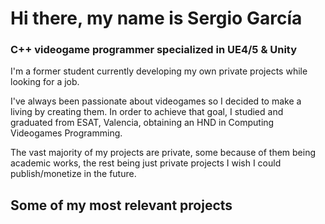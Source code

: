 # Hi there, my name is Sergio García 
### C++ videogame programmer specialized in UE4/5 & Unity
I'm a former student currently developing my own private projects while looking for a job.

I've always been passionate about videogames so I decided to make a living by creating them. In order to achieve that goal, I studied and graduated from ESAT, Valencia, obtaining an HND in Computing Videogames Programming.

The vast majority of my projects are private, some because of them being academic works, the rest being just private projects I wish I could publish/monetize in the future.

## Some of my most relevant projects 

